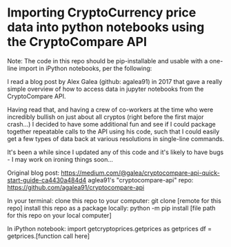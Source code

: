 # Importing CryptoCurrency price data into python notebooks using the CryptoCompare API

Note: The code in this repo should be pip-installable and usable with a one-line import in iPython notebooks, per the following:

I read a blog post by Alex Galea (github: agalea91) in 2017 that gave a really simple overview of how to access data in jupyter notebooks from the CryptoCompare API.

Having read that, and having a crew of co-workers at the time who were incredibly bullish on just about all cryptos (right before the first major crash...) I decided to have some additional fun and see if I could package together repeatable calls to the API using his code, such that I could easily get a few types of data back at various resolutions in single-line commands.

It's been a while since I updated any of this code and it's likely to have bugs - I may work on ironing things soon...

Original blog post: https://medium.com/@galea/cryptocompare-api-quick-start-guide-ca4430a484d4
aglea91's "cryptocompare-api" repo: https://github.com/agalea91/cryptocompare-api


In your terminal:
clone this repo to your computer: git clone [remote for this repo]
install this repo as a package locally: python -m pip install [file path for this repo on your local computer]

In iPython notebook:
import getcryptoprices.getprices as getprices
df = getprices.[function call here]
